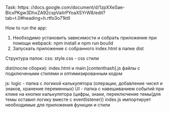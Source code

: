 Task: https: //docs.google.com/document/d/1zpXXeSae-BlcxPKgw3DhxZA92cspVailrPYoaXSYrW8/edit?tab=t.0#heading=h.rtfo3o71ktll

How to run the app: 
1. Необходимо установить зависимости и собрать приложение при помощи webpack:
npm install и npm run bouild
2. Запускать приложение с собранного index.html в папке dist

Структура папок: 
css: 
  style.css - css стили

dist(после сборки): 
  index.html и main.[contenthash].js файлы с подключеными стилями и оптимизированным кодом

js: 
  logic - папка с логикой калькулятора (операции, добавление чисел и знаков, хранение переменных)
  UI - папка с навешиванием событий при клике на кнопки калькулятора (цифры, знаки, переключение темы(для темы оставил логику вместе с eventlistener))
  index.js импортирует необходимые для приложения функции и стили



